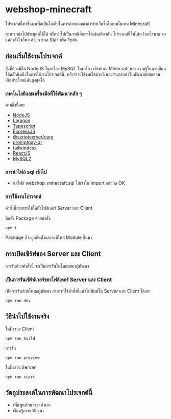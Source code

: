 # webshop-minecraft

โปรเจกต์นี้ทำขึ่นมาเพื่อเป็นไอเดียในการต่อยอดของการทำเว็บซื้อไอเทมในเกม Minecraft

สามารถนำไปประยุกต์ใช้ได้ หรือนำไปเป็นกรณีศึกษาได้เช่นเดียวกัน
โปรเจกต์นี้ไม่ได้หวังอะไรมาก ขอแค่กำลังใจก็พอ ด้วยการกด Star หรือ Fork

## ก่อนเริ่มใช้งานโปรเจกต์

สิ่งที่ต้องมีคือ NodeJS ในเครื่อง MySQL ในเครื่อง เซิร์ฟเกม Minecraft และความรู้ในการเขียนโค้ดสักนิดนึงในการใช้งานโปรเจกต์นี้.
หวังว่าจะใช้งานได้ด้วยดี และสามารถนำไปพัฒนาต่อยอดจนเกิดประโยชน์อันสูงสุดได้

### เทคโนโลยีและเครื่องมือที่ใช้พัฒนาหลัก ๆ

ตามลิ้งนี้เลย 
- [NodeJS](https://nodejs.org/en)
- [Laragon](https://laragon.org/)
- [Typescript](https://www.typescriptlang.org/)
- [ExpressJS](https://www.npmjs.com/package/express)
- [@scriptserver/core](https://www.npmjs.com/package/@scriptserver/core)
- [promptpay-qr](https://www.npmjs.com/package/promptpay-qr)
- [tailwindcss](https://tailwindcss.com/)
- [ReactJS](https://react.dev/)
- [MySQL2](https://www.npmjs.com/package/mysql2)

### การนำไฟล์ sql เข้าไป
- นำไฟล์ webshop_minecraft.sql ใส่เข้าใน import แล้วกด OK

### การใช้งานโปรเจกต์

คำสั่งนี้สามารถใช้ได้ทั้งโฟล์เดอร์ Server และ Client

ติดตั้ง Package ด้วยคำสั่ง:

    npm i

Package ก็จะถูกติดตั้งและจะมีไฟล์ Module ขึ้นมา

## การเปิดเซิร์ฟของ Server และ Client

การรันด้วยคำสั่งนี้ จะเป็นการรันในโหมดของผู้พัฒนา

### เป็นการรันเซิร์ฟเวอร์ของโฟล์เดอร์ Server และ Client

เปิดการรันด้วยโหมดผู้พัฒนา สามารถใช้คำสั่งนี้แล้วไปพิมพ์ใน Server และ Client ได้เลย

    npm run dev

## วิธีนำไปใช้งานจริง

ในฝั่งของ Client

    npm run build

การรัน

    npm run preview

ในฝั่งของ Server

    npm run start

## วัตถุประสงค์ในการพัฒนาโปรเจกต์นี้

  - เพิ่มพูนทักษะของตัวเอง
  - เรียนรู้การแก้ปัญหา

